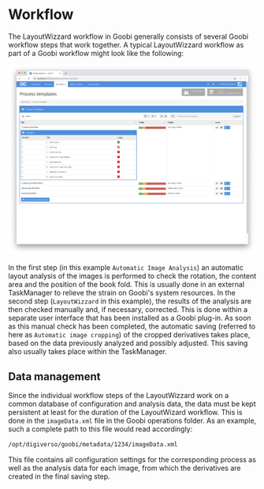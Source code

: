 # Workflow

The LayoutWizzard workflow in Goobi generally consists of several Goobi workflow steps that work together. A typical LayoutWizzard workflow as part of a Goobi workflow might look like the following:

![Goobi workflow with the typical LayoutWizzard steps](../../../.gitbook/assets/layoutwizzard_goobi_workflow%20%281%29.png)

In the first step \(in this example `Automatic Image Analysis`\) an automatic layout analysis of the images is performed to check the rotation, the content area and the position of the book fold. This is usually done in an external TaskManager to relieve the strain on Goobi's system resources. In the second step \(`LayoutWizzard` in this example\), the results of the analysis are then checked manually and, if necessary, corrected. This is done within a separate user interface that has been installed as a Goobi plug-in. As soon as this manual check has been completed, the automatic saving \(referred to here as `Automatic image cropping`\) of the cropped derivatives takes place, based on the data previously analyzed and possibly adjusted. This saving also usually takes place within the TaskManager.

## Data management

Since the individual workflow steps of the LayoutWizzard work on a common database of configuration and analysis data, the data must be kept persistent at least for the duration of the LayoutWizard workflow. This is done in the `imageData.xml` file in the Goobi operations folder. As an example, such a complete path to this file would read accordingly:

```bash
/opt/digiverso/goobi/metadata/1234/imageData.xml
```

This file contains all configuration settings for the corresponding process as well as the analysis data for each image, from which the derivatives are created in the final saving step.


